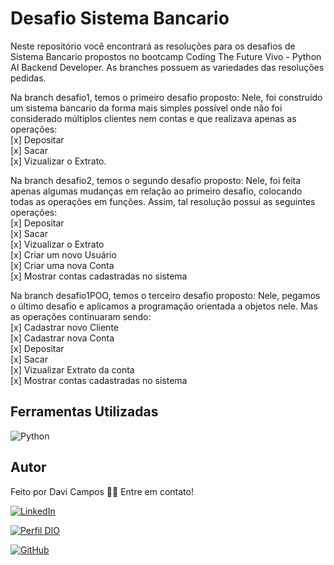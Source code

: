 # Desafio Sistema Bancario

Neste repositório você encontrará as resoluções para os desafios de Sistema Bancario propostos no bootcamp Coding The Future Vivo - Python AI Backend Developer. As branches possuem as variedades das resoluções pedidas.

Na branch desafio1, temos o primeiro desafio proposto:
  Nele, foi construído um sistema bancario da forma mais simples possível onde não foi considerado múltiplos clientes nem contas e que realizava apenas as operações:\
          [x] Depositar \
          [x] Sacar \
          [x] Vizualizar o Extrato.

Na branch desafio2, temos o segundo desafio proposto:
  Nele, foi feita apenas algumas mudanças em relação ao primeiro desafio, colocando todas as operações em funções. Assim, tal resolução possui as seguintes operações: \
          [x] Depositar\
          [x] Sacar\
          [x] Vizualizar o Extrato\
          [x] Criar um novo Usuário\
          [x] Criar uma nova Conta\
          [x] Mostrar contas cadastradas no sistema

Na branch desafio1POO, temos o terceiro desafio proposto:
  Nele, pegamos o último desafio e aplicamos a programação orientada a objetos nele. Mas as operações continuaram sendo:\
          [x] Cadastrar novo Cliente\
          [x] Cadastrar nova Conta\
          [x] Depositar\
          [x] Sacar\
          [x] Vizualizar Extrato da conta\
          [x] Mostrar contas cadastradas no sistema

## Ferramentas Utilizadas

![Python](https://img.shields.io/badge/python-3670A0?style=for-the-badge&logo=python&logoColor=ffdd54)

## Autor

Feito por Davi Campos 👋🏽 Entre em contato!

[![LinkedIn](https://img.shields.io/badge/-LinkedIn-blue?style=for-the-badge&logo=linkedin)](https://www.linkedin.com/in/davi-campos09/)

[![Perfil DIO](https://img.shields.io/badge/Perfil%20na%20DIO-blue?style=for-the-badge)](https://web.dio.me/users/davimcampos09?tab=achievements)

[![GitHub](https://img.shields.io/badge/github-%23121011.svg?style=for-the-badge&logo=github&logoColor=white)](https://github.com/DaviCampos09)
